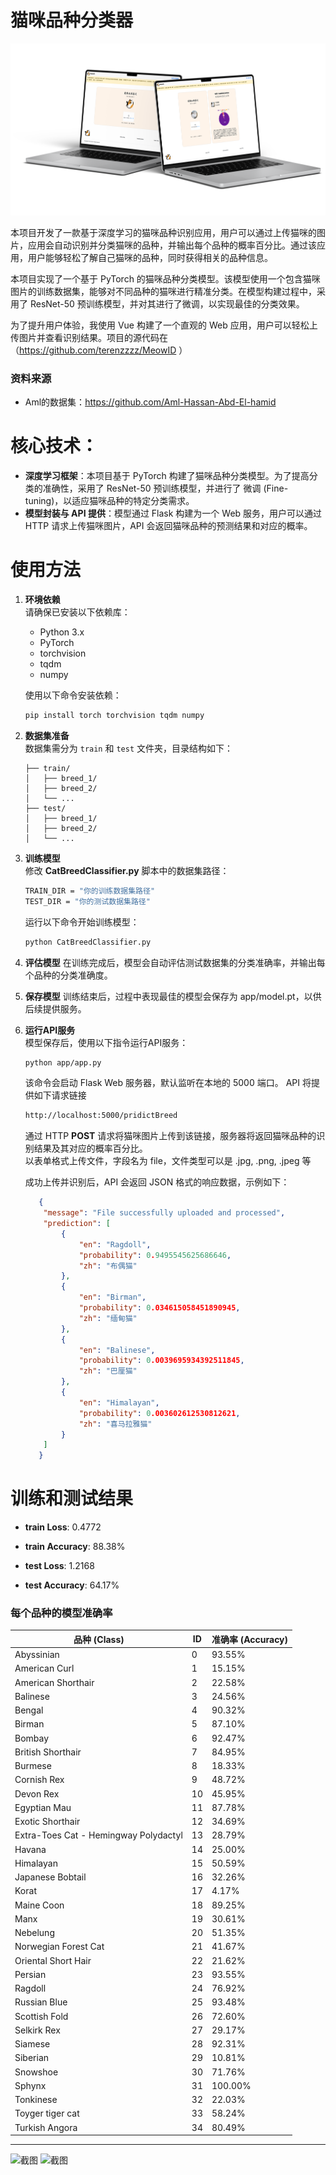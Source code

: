 # 猫咪品种分类器

![截图](./screenshot.png)

本项目开发了一款基于深度学习的猫咪品种识别应用，用户可以通过上传猫咪的图片，应用会自动识别并分类猫咪的品种，并输出每个品种的概率百分比。通过该应用，用户能够轻松了解自己猫咪的品种，同时获得相关的品种信息。

本项目实现了一个基于 PyTorch 的猫咪品种分类模型。该模型使用一个包含猫咪图片的训练数据集，能够对不同品种的猫咪进行精准分类。在模型构建过程中，采用了 ResNet-50 预训练模型，并对其进行了微调，以实现最佳的分类效果。  

为了提升用户体验，我使用 Vue 构建了一个直观的 Web 应用，用户可以轻松上传图片并查看识别结果。项目的源代码在 （https://github.com/terenzzzz/MeowID ）



### 资料来源
- Aml的数据集：https://github.com/Aml-Hassan-Abd-El-hamid

# 核心技术：
- **深度学习框架**：本项目基于 PyTorch 构建了猫咪品种分类模型。为了提高分类的准确性，采用了 ResNet-50 预训练模型，并进行了 微调 (Fine-tuning)，以适应猫咪品种的特定分类需求。
- **模型封装与 API 提供**：模型通过 Flask 构建为一个 Web 服务，用户可以通过 HTTP 请求上传猫咪图片，API 会返回猫咪品种的预测结果和对应的概率。

# 使用方法  

1. **环境依赖**  
   请确保已安装以下依赖库：  
   - Python 3.x  
   - PyTorch  
   - torchvision  
   - tqdm  
   - numpy  

   使用以下命令安装依赖：  
   ```bash
   pip install torch torchvision tqdm numpy
2. **数据集准备**  
   数据集需分为 `train` 和 `test` 文件夹，目录结构如下：  
   ```plaintext
   ├── train/
   │   ├── breed_1/
   │   ├── breed_2/
   │   └── ...
   ├── test/
   │   ├── breed_1/
   │   ├── breed_2/
   │   └── ...
3. **训练模型**  
   修改 **CatBreedClassifier.py** 脚本中的数据集路径：
   ```bash  
   TRAIN_DIR = "你的训练数据集路径"
   TEST_DIR = "你的测试数据集路径"
   ```

   
   运行以下命令开始训练模型：
    ```bash
   python CatBreedClassifier.py
    ```
4. **评估模型**
在训练完成后，模型会自动评估测试数据集的分类准确率，并输出每个品种的分类准确度。

5. **保存模型**
训练结束后，过程中表现最佳的模型会保存为 app/model.pt，以供后续提供服务。

6. **运行API服务**  
  模型保存后，使用以下指令运行API服务：
    ```bash
    python app/app.py
    ```
   该命令会启动 Flask Web 服务器，默认监听在本地的 5000 端口。
   API 将提供如下请求链接
     ```bash
     http://localhost:5000/pridictBreed
     ```
   通过 HTTP **POST** 请求将猫咪图片上传到该链接，服务器将返回猫咪品种的识别结果及其对应的概率百分比。  
   以表单格式上传文件，字段名为 file，文件类型可以是 .jpg, .png, .jpeg 等

   成功上传并识别后，API 会返回 JSON 格式的响应数据，示例如下：
   ```json
      {
       "message": "File successfully uploaded and processed",
       "prediction": [
           {
               "en": "Ragdoll",
               "probability": 0.9495545625686646,
               "zh": "布偶猫"
           },
           {
               "en": "Birman",
               "probability": 0.034615058451890945,
               "zh": "缅甸猫"
           },
           {
               "en": "Balinese",
               "probability": 0.0039695934392511845,
               "zh": "巴厘猫"
           },
           {
               "en": "Himalayan",
               "probability": 0.003602612530812621,
               "zh": "喜马拉雅猫"
           }
       ]
      }
     ```


# 训练和测试结果

- **train Loss**: 0.4772  
- **train Accuracy**: 88.38%

- **test Loss**: 1.2168  
- **test Accuracy**: 64.17%



### 每个品种的模型准确率

| 品种 (Class)                                      | ID   | 准确率 (Accuracy) |
|---------------------------------------------------|------|------------------|
| Abyssinian                                        | 0    | 93.55%           |
| American Curl                                     | 1    | 15.15%           |
| American Shorthair                                | 2    | 22.58%           |
| Balinese                                          | 3    | 24.56%           |
| Bengal                                            | 4    | 90.32%           |
| Birman                                            | 5    | 87.10%           |
| Bombay                                            | 6    | 92.47%           |
| British Shorthair                                 | 7    | 84.95%           |
| Burmese                                           | 8    | 18.33%           |
| Cornish Rex                                       | 9    | 48.72%           |
| Devon Rex                                         | 10   | 45.95%           |
| Egyptian Mau                                      | 11   | 87.78%           |
| Exotic Shorthair                                  | 12   | 34.69%           |
| Extra-Toes Cat - Hemingway Polydactyl             | 13   | 28.79%           |
| Havana                                            | 14   | 25.00%           |
| Himalayan                                         | 15   | 50.59%           |
| Japanese Bobtail                                  | 16   | 32.26%           |
| Korat                                             | 17   | 4.17%            |
| Maine Coon                                        | 18   | 89.25%           |
| Manx                                              | 19   | 30.61%           |
| Nebelung                                          | 20   | 51.35%           |
| Norwegian Forest Cat                              | 21   | 41.67%           |
| Oriental Short Hair                               | 22   | 21.62%           |
| Persian                                           | 23   | 93.55%           |
| Ragdoll                                           | 24   | 76.92%           |
| Russian Blue                                      | 25   | 93.48%           |
| Scottish Fold                                     | 26   | 72.60%           |
| Selkirk Rex                                       | 27   | 29.17%           |
| Siamese                                           | 28   | 92.31%           |
| Siberian                                          | 29   | 10.81%           |
| Snowshoe                                          | 30   | 71.76%           |
| Sphynx                                            | 31   | 100.00%          |
| Tonkinese                                         | 32   | 22.03%           |
| Toyger tiger cat                                  | 33   | 58.24%           |
| Turkish Angora                                    | 34   | 80.49%           |


---

![截图](./landing.png)
![截图](./result.png)
